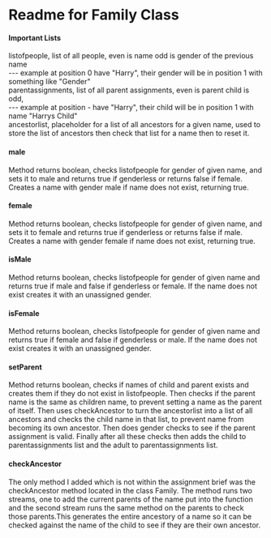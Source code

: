 # Readme for Family Class
#### Important Lists
listofpeople, list of all people, even is name odd is gender of the previous name <br/>
--- example at position 0 have "Harry", their gender will be in position 1 with something like "Gender" <br/>
parentassignments, list of all parent assignments, even is parent child is odd, <br/>
--- example at position - have "Harry", their child will be in position 1 with name "Harrys Child" <br/>
ancestorlist, placeholder for a list of all ancestors for a given name, used to store the list of ancestors then check that list for a name then to reset it. <br/>

#### male
Method returns boolean, checks listofpeople for gender of given name, and sets it to male and returns true if genderless or returns false if female. Creates a name with gender male if name does not exist, returning true.

#### female
Method returns boolean, checks listofpeople for gender of given name, and sets it to female and returns true if genderless or returns false if male. Creates a name with gender female if name does not exist, returning true.

#### isMale
Method returns boolean, checks listofpeople for gender of given name and returns true if male and false if genderless or female. If the name does not exist creates it with an unassigned gender.

#### isFemale
Method returns boolean, checks listofpeople for gender of given name and returns true if female and false if genderless or male. If the name does not exist creates it with an unassigned gender.

#### setParent
Method returns boolean, checks if names of child and parent exists and creates them if they do not exist in listofpeople. Then checks if the parent name is the same as children name, to prevent setting a name as the parent of itself. Then uses checkAncestor to turn the ancestorlist into a list of all ancestors and checks the child name in that list, to prevent name from becoming its own ancestor. Then does gender checks to see if the parent assignment is valid. Finally after all these checks then adds the child to parentassignments list and the adult to parentassignments list.


#### checkAncestor

The only method I added which is not within the assignment brief was the checkAncestor method located in the class Family.
The method runs two streams, one to add the current parents of the name put into the function and the second stream runs the
same method on the parents to check those parents.This generates the entire ancestory of a name so it can be checked against the name of
the child to see if they are their own ancestor.
